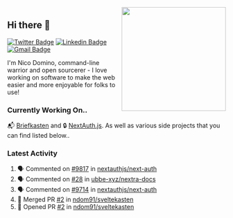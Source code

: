 <img align="right" src="https://user-images.githubusercontent.com/7415984/172472491-91b16eac-fa22-4ecf-92df-d687139fd1f9.gif" width="240" />

## Hi there 👋

[![Twitter Badge](https://img.shields.io/badge/-@ndom91-1ca0f1?style=flat-square&labelColor=1ca0f1&logo=twitter&logoColor=white&link=https://twitter.com/ndom91)](https://twitter.com/ndom91) [![Linkedin Badge](https://img.shields.io/badge/-ndom91-blue?style=flat-square&logo=Linkedin&logoColor=white&link=https://www.linkedin.com/in/ndom91/)](https://www.linkedin.com/in/ndom91/) [![Gmail Badge](https://img.shields.io/badge/-yo@ndo.dev-c14438?style=flat-square&logo=mail.ru&logoColor=white&link=mailto:yo@ndo.dev)](mailto:yo@ndo.dev)

I'm Nico Domino, command-line warrior and open sourcerer - I love working on software to make the web easier and more enjoyable for folks to use! 

### Currently Working On..

📬 [Briefkasten](https://briefkastenhq.com) and 🔒 [NextAuth.js](https://github.com/nextauthjs/next-auth). As well as various side projects that you can find listed below..

<!--START_SECTION_PROFILE_VIEWS:readme-info-->
<!--END_SECTION_PROFILE_VIEWS:readme-info-->

<!--START_SECTION_DAILY_COMMIT:readme-info-->
<!--END_SECTION_DAILY_COMMIT:readme-info-->

<!--START_SECTION_WEEKLY_COMMIT:readme-info-->
<!--END_SECTION_WEEKLY_COMMIT:readme-info-->

### Latest Activity

<!--START_SECTION:activity-->
1. 🗣 Commented on [#9817](https://github.com/nextauthjs/next-auth/pull/9817#issuecomment-1913090122) in [nextauthjs/next-auth](https://github.com/nextauthjs/next-auth)
2. 🗣 Commented on [#28](https://github.com/ubbe-xyz/nextra-docs/pull/28#issuecomment-1912855605) in [ubbe-xyz/nextra-docs](https://github.com/ubbe-xyz/nextra-docs)
3. 🗣 Commented on [#9714](https://github.com/nextauthjs/next-auth/pull/9714#issuecomment-1912371988) in [nextauthjs/next-auth](https://github.com/nextauthjs/next-auth)
4. 🎉 Merged PR [#2](https://github.com/ndom91/sveltekasten/pull/2) in [ndom91/sveltekasten](https://github.com/ndom91/sveltekasten)
5. 💪 Opened PR [#2](https://github.com/ndom91/sveltekasten/pull/2) in [ndom91/sveltekasten](https://github.com/ndom91/sveltekasten)
<!--END_SECTION:activity-->
